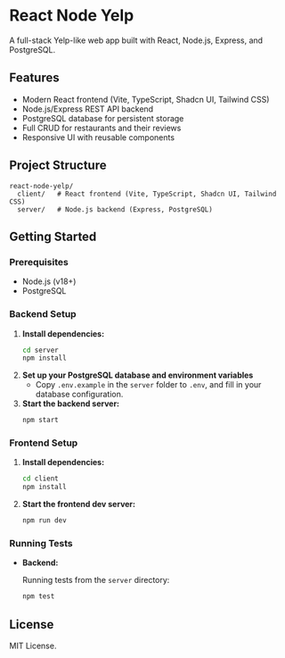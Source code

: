 # React Node Yelp

A full-stack Yelp-like web app built with React, Node.js, Express, and PostgreSQL.

## Features

-   Modern React frontend (Vite, TypeScript, Shadcn UI, Tailwind CSS)
-   Node.js/Express REST API backend
-   PostgreSQL database for persistent storage
-   Full CRUD for restaurants and their reviews
-   Responsive UI with reusable components

## Project Structure

```
react-node-yelp/
  client/   # React frontend (Vite, TypeScript, Shadcn UI, Tailwind CSS)
  server/   # Node.js backend (Express, PostgreSQL)
```

## Getting Started

### Prerequisites

-   Node.js (v18+)
-   PostgreSQL

### Backend Setup

1. **Install dependencies:**
    ```sh
    cd server
    npm install
    ```
2. **Set up your PostgreSQL database and environment variables**
    - Copy `.env.example` in the `server` folder to `.env`, and fill in your database configuration.
3. **Start the backend server:**
    ```sh
    npm start
    ```

### Frontend Setup

1. **Install dependencies:**
    ```sh
    cd client
    npm install
    ```
2. **Start the frontend dev server:**
    ```sh
    npm run dev
    ```

### Running Tests

-   **Backend:**

    Running tests from the `server` directory:

    ```sh
    npm test
    ```

## License

MIT License.
